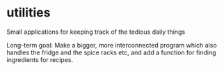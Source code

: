 # utilities
Small applications for keeping track of the tedious daily things

Long-term goal: Make a bigger, more interconnected program which also handles the fridge and the spice racks etc, and add a function for finding ingredients for recipes.
